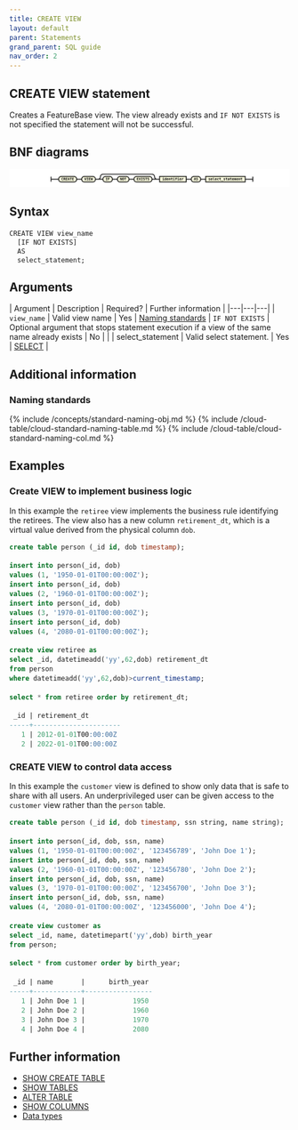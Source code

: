 ```yaml
---
title: CREATE VIEW
layout: default
parent: Statements
grand_parent: SQL guide
nav_order: 2
---
```


## CREATE VIEW statement

Creates a FeatureBase view. The view already exists and `IF NOT EXISTS` is not specified the statement will not be successful.

## BNF diagrams

![expr](/assets/images/sql-guide/create_view_stmt.svg)

## Syntax

```
CREATE VIEW view_name
  [IF NOT EXISTS]
  AS
  select_statement;
```

## Arguments

| Argument | Description | Required? | Further information |
|---|---|---|
| `view_name` | Valid view name | Yes | [Naming standards](#naming-standards)
| `IF NOT EXISTS` | Optional argument that stops statement execution if a view of the same name already exists | No |  |
| select_statement | Valid select statement. | Yes | [SELECT](/docs/sql-guide/statements/statement-select) |

## Additional information

### Naming standards

{% include /concepts/standard-naming-obj.md %}
{% include /cloud-table/cloud-standard-naming-table.md %}
{% include /cloud-table/cloud-standard-naming-col.md %}

## Examples

### Create VIEW to implement business logic
In this example the `retiree` view implements the business rule identifying the retirees. The view also has a new column `retirement_dt`, which is a virtual value derived from the physical column `dob`.

```sql
create table person (_id id, dob timestamp);

insert into person(_id, dob)
values (1, '1950-01-01T00:00:00Z');
insert into person(_id, dob)
values (2, '1960-01-01T00:00:00Z');
insert into person(_id, dob)
values (3, '1970-01-01T00:00:00Z');
insert into person(_id, dob)
values (4, '2080-01-01T00:00:00Z');

create view retiree as 
select _id, datetimeadd('yy',62,dob) retirement_dt 
from person 
where datetimeadd('yy',62,dob)>current_timestamp;

select * from retiree order by retirement_dt;

 _id | retirement_dt
-----+----------------------
   1 | 2012-01-01T00:00:00Z
   2 | 2022-01-01T00:00:00Z
```

### CREATE VIEW to control data access
In this example the `customer` view is defined to show only data that is safe to share with all users. An underprivileged user can be given access to the `customer` view rather than the `person` table.

```sql
create table person (_id id, dob timestamp, ssn string, name string);

insert into person(_id, dob, ssn, name)
values (1, '1950-01-01T00:00:00Z', '123456789', 'John Doe 1');
insert into person(_id, dob, ssn, name)
values (2, '1960-01-01T00:00:00Z', '123456780', 'John Doe 2');
insert into person(_id, dob, ssn, name)
values (3, '1970-01-01T00:00:00Z', '123456700', 'John Doe 3');
insert into person(_id, dob, ssn, name)
values (4, '2080-01-01T00:00:00Z', '123456000', 'John Doe 4');

create view customer as 
select _id, name, datetimepart('yy',dob) birth_year 
from person;

select * from customer order by birth_year;

 _id | name       |      birth_year
-----+------------+-----------------
   1 | John Doe 1 |            1950
   2 | John Doe 2 |            1960
   3 | John Doe 3 |            1970
   4 | John Doe 4 |            2080
```

## Further information

* [SHOW CREATE TABLE](/docs/sql-guide/statements/statement-table-create-show)
* [SHOW TABLES](/docs/sql-guide/statements/statement-tables-show)
* [ALTER TABLE](/docs/sql-guide/statements/statement-table-alter)
* [SHOW COLUMNS](/docs/sql-guide/statements/statement-columns-show)
* [Data types](/docs/sql-guide/data-types/data-types-home)
